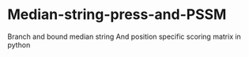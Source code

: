 # Median-string-press-and-PSSM
Branch and bound median string And position specific scoring matrix in python
